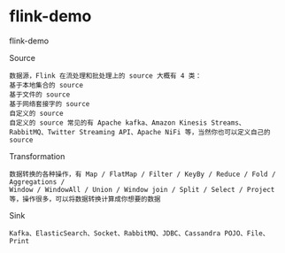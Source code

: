 # flink-demo
flink-demo

Source

```
数据源，Flink 在流处理和批处理上的 source 大概有 4 类：
基于本地集合的 source
基于文件的 source
基于网络套接字的 source
自定义的 source
自定义的 source 常见的有 Apache kafka、Amazon Kinesis Streams、
RabbitMQ、Twitter Streaming API、Apache NiFi 等，当然你也可以定义自己的 source
```

Transformation

```
数据转换的各种操作，有 Map / FlatMap / Filter / KeyBy / Reduce / Fold / Aggregations /
Window / WindowAll / Union / Window join / Split / Select / Project 等，操作很多，可以将数据转换计算成你想要的数据
```

Sink

```
Kafka、ElasticSearch、Socket、RabbitMQ、JDBC、Cassandra POJO、File、Print
```